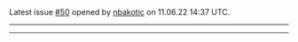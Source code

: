 ## 

Latest issue [#50](https://github.com/nbakotic/GameProject/issues/50) opened by [nbakotic](https://github.com/nbakotic) on 11.06.22 14:37 UTC.

---



---

